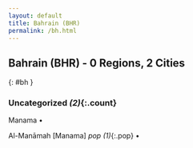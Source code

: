 ```yaml
---
layout: default
title: Bahrain (BHR)
permalink: /bh.html
---
```



## Bahrain (BHR) - 0 Regions, 2 Cities
{: #bh }





### Uncategorized _(2)_{:.count}


Manama  •

Al-Manāmah [Manama]  _pop (1)_{:.pop} •


 
